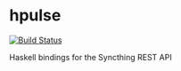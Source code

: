 hpulse 
======

[![Build Status](https://travis-ci.org/jetho/syncthing-hs.svg?branch=master)](https://travis-ci.org/jetho/syncthing-hs)

Haskell bindings for the Syncthing REST API
